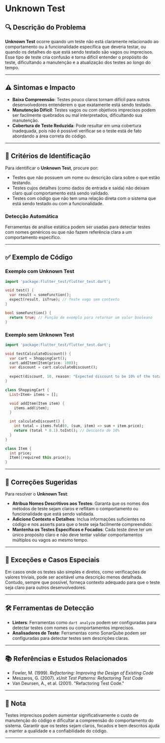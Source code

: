 # Unknown Test

## 🔍 Descrição do Problema
**Unknown Test** ocorre quando um teste não está claramente relacionado ao comportamento ou à funcionalidade específica que deveria testar, ou quando os detalhes do que está sendo testado são vagos ou imprecisos. Esse tipo de teste cria confusão e torna difícil entender o propósito do teste, dificultando a manutenção e a atualização dos testes ao longo do tempo.

---

## ⚠️ Sintomas e Impacto
- **Baixa Compreensão**: Testes pouco claros tornam difícil para outros desenvolvedores entenderem o que exatamente está sendo testado.
- **Manutenção Difícil**: Testes vagos ou com objetivos imprecisos podem ser facilmente quebrados ou mal interpretados, dificultando sua manutenção.
- **Cobertura de Teste Reduzida**: Pode resultar em uma cobertura inadequada, pois não é possível verificar se o teste está de fato abordando a área correta do código.

---

## 🔑 Critérios de Identificação
Para identificar o **Unknown Test**, procure por:
- Testes que não possuem um nome ou descrição clara sobre o que estão testando.
- Testes cujos detalhes (como dados de entrada e saída) não deixam claro qual comportamento está sendo validado.
- Testes com código que não tem uma relação direta com o sistema que está sendo testado ou com a funcionalidade.

### Detecção Automática
Ferramentas de análise estática podem ser usadas para detectar testes com nomes genéricos ou que não fazem referência clara a um comportamento específico.

---

## ✅ Exemplo de Código

### Exemplo com Unknown Test

```dart
import 'package:flutter_test/flutter_test.dart';

void test() {
  var result = someFunction();
  expect(result, isTrue); // Teste vago sem contexto
}

bool someFunction() {
  return true; // Função de exemplo para retornar um valor booleano
}

```

### Exemplo sem Unknown Test

```dart
import 'package:flutter_test/flutter_test.dart';

void testCalculateDiscount() {
  var cart = ShoppingCart();
  cart.addItem(Item(price: 100));
  var discount = cart.calculateDiscount();
  
  expect(discount, 10, reason: "Expected discount to be 10% of the total price");
}

class ShoppingCart {
  List<Item> items = [];

  void addItem(Item item) {
    items.add(item);
  }

  int calculateDiscount() {
    int total = items.fold(0, (sum, item) => sum + item.price);
    return (total * 0.1).toInt(); // Desconto de 10%
  }
}

class Item {
  int price;
  Item({required this.price});
}

```

---

## 🚀 Correções Sugeridas
Para resolver o **Unknown Test**:

- **Atribua Nomes Descritivos aos Testes**: Garanta que os nomes dos métodos de teste sejam claros e reflitam o comportamento ou funcionalidade que está sendo validada.
- **Adicione Contexto e Detalhes**: Inclua informações suficientes no código e nos asserts para que o teste seja facilmente compreendido.
- **Mantenha os Testes Específicos e Focados**: Cada teste deve ter um único propósito claro e não deve tentar validar comportamentos múltiplos ou vagos ao mesmo tempo.

---

## 🌟 Exceções e Casos Especiais
Em casos onde os testes são simples e diretos, como verificações de valores triviais, pode ser aceitável uma descrição menos detalhada. Contudo, sempre que possível, forneça contexto adequado para que o teste seja claro para outros desenvolvedores.

---

## 🛠 Ferramentas de Detecção
- **Linters**: Ferramentas como `dart analyze` podem ser configuradas para detectar testes com nomes ou comportamentos imprecisos.
- **Analisadores de Teste**: Ferramentas como SonarQube podem ser configuradas para detectar testes sem descrições claras.

---

## 📚 Referências e Estudos Relacionados
- Fowler, M. (1999). *Refactoring: Improving the Design of Existing Code*
- Meszaros, G. (2007). *xUnit Test Patterns: Refactoring Test Code*
- Van Deursen, A., et al. (2001). "Refactoring Test Code."

---

## 📝 Nota
Testes imprecisos podem aumentar significativamente o custo de manutenção do código e dificultar a compreensão do comportamento do sistema. Garantir que os testes sejam claros, focados e bem descritos ajuda a manter a qualidade e a confiabilidade do código.

---
